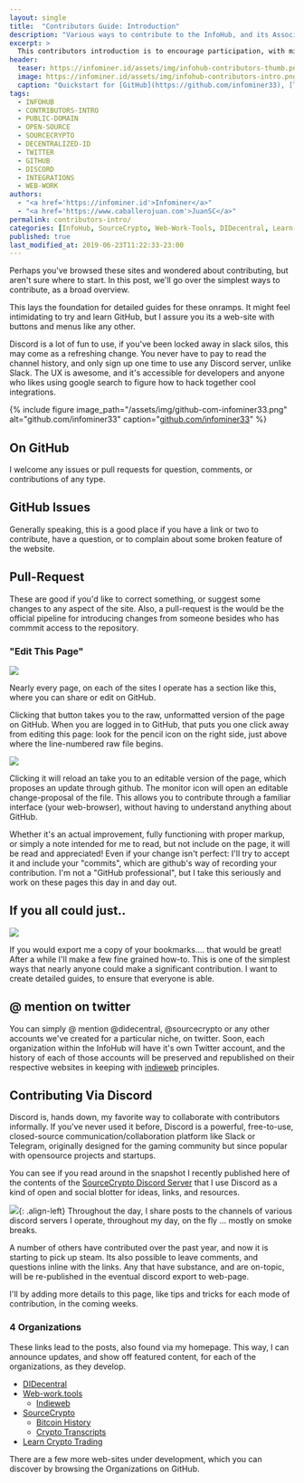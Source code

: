 ```yaml
---
layout: single
title:  "Contributors Guide: Introduction"
description: "Various ways to contribute to the InfoHub, and its Associated Web-Resources."
excerpt: >
  This contributors introduction is to encourage participation, with minimal barriar to entry.
header:
  teaser: https://infominer.id/assets/img/infohub-contributors-thumb.png
  image: https://infominer.id/assets/img/infohub-contributors-intro.png
  caption: "Quickstart for [GitHub](https://github.com/infominer33), [Twitter](https://twitter.com/SourceCrypto), and [Discord](https://discord.gg/29mZwPQ) Participation."
tags: 
  - INFOHUB
  - CONTRIBUTORS-INTRO
  - PUBLIC-DOMAIN
  - OPEN-SOURCE
  - SOURCECRYPTO
  - DECENTRALIZED-ID
  - TWITTER
  - GITHUB
  - DISCORD
  - INTEGRATIONS
  - WEB-WORK
authors: 
  - "<a href='https://infominer.id'>Infominer</a>"
  - "<a href='https://www.caballerojuan.com'>JuanSC</a>"
permalink: contributors-intro/
categories: [InfoHub, SourceCrypto, Web-Work-Tools, DIDecentral, Learn-Crypto-Trading]
published: true
last_modified_at: 2019-06-23T11:22:33-23:00
---
```


Perhaps you've browsed these sites and wondered about contributing, but aren't sure where to start. In this post, we'll go over the simplest ways to contribute, as a broad overview.

This lays the foundation for detailed guides for these onramps. It might feel intimidating to try and learn GitHub, but I assure you its a web-site with buttons and menus like any other.

Discord is a lot of fun to use, if you've been locked away in slack silos, this may come as a refreshing change. You never have to pay to read the channel history, and only sign up one time to use any Discord server, unlike Slack. The UX is awesome, and it's accessible for developers and anyone who likes using google search to figure how to hack together cool integrations.

{% include figure image_path="/assets/img/github-com-infominer33.png" alt="github.com/infominer33" caption="[github.com/infominer33](https://github.com/infominer33)" %}


## On GitHub
I welcome any issues or pull requests for question, comments, or contributions of any type. 


## GitHub Issues

Generally speaking, this is a good place if you have a link or two to contribute, have a question, or to complain about some broken feature of the website.

## Pull-Request

These are good if you'd like to correct something, or suggest some changes to any aspect of the site. Also, a pull-request is the would be the official pipeline for introducing changes from someone besides who has commmit access to the repository.

### "Edit This Page" 

![](https://imgur.com/t0Si4aE.png)

Nearly every page, on each of the sites I operate has a section like this, where you can share or edit on GitHub.

Clicking that button takes you to the raw, unformatted version of the page on GitHub. When you are logged in to GitHub, that puts you one click away from editing this page: look for the pencil icon on the right side, just above where the line-numbered raw file begins.

![](https://imgur.com/vb59ogs.png)

Clicking it will reload an take you to an editable version of the page, which proposes an update through github.  The monitor icon will open an editable change-proposal of the file.  This allows you to contribute through a familiar interface (your web-browser), without having to understand anything about GitHub.

Whether it's an actual improvement, fully functioning with proper markup, or simply a note intended for me to read, but not include on the page, it will be read and appreciated! Even if your change isn't perfect: I'll try to accept it and include your "commits", which are github's way of recording your contribution. I'm not a "GitHub professional", but I take this seriously and work on these pages this day in and day out.

## If you all could just..

![](https://infominer.id/bookmark-donations/that-would-be-great.jpg)

If you would export me a copy of your bookmarks.... that would be great! After a while I'll make a few fine grained how-to. This is one of the simplest ways that nearly anyone could make a significant contribution. I want to create detailed guides, to ensure that everyone is able.

## @ mention on twitter

You can simply @ mention @didecentral, @sourcecrypto or any other accounts we've created for a particular niche, on twitter. Soon, each organization within the InfoHub will have it's own Twitter account, and the history of each of those accounts will be preserved and republished on their respective websites in keeping with [indieweb](https://web-work.tools/indieweb/) principles.

## Contributing Via Discord

Discord is, hands down, my favorite way to collaborate with contributors informally. If you've never used it before, Discord is a powerful, free-to-use, closed-source communication/collaboration platform like Slack or Telegram, originally designed for the gaming community but since popular with opensource projects and startups. 

You can see if you read around in the snapshot I recently published here of the contents of the [SourceCrypto Discord Server](https://SourceCrypto.pub/discolog/) that I use Discord as a kind of open and social blotter for ideas, links, and resources. 

![](https://imgur.com/zfLWXVSl.png){: .align-left}
Throughout the day, I share posts to the channels of various discord servers I operate, throughout my day, on the fly ... mostly on smoke breaks. 

A number of others have contributed over the past year, and now it is starting to pick up steam. Its also possible to leave comments, and questions inline with the links. Any that have substance, and are on-topic, will be re-published in the eventual discord export to web-page.

I'll by adding more details to this page, like tips and tricks for each mode of contribution, in the coming weeks.

### 4 Organizations

These links lead to the posts, also found via my homepage. This way, I can announce updates, and show off featured content, for each of the organizations, as they develop.

* [DIDecentral](/identity-decentralized/)
* [Web-work.tools](/web-work-tools/)
  * [Indieweb](/web-work-tools/#web-work-toolsindieweb)
* [SourceCrypto](/source-crypto/)
  * [Bitcoin History](/source-crypto/#bitcoin-history)
  * [Crypto Transcripts](/source-crypto/#transcripts)
* [Learn Crypto Trading](/LCT-learn-crypto-trading/)

There are a few more web-sites under development, which you can discover by browsing the Organizations on GitHub.
